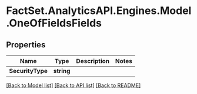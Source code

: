 # FactSet.AnalyticsAPI.Engines.Model.OneOfFieldsFields

## Properties

Name | Type | Description | Notes
------------ | ------------- | ------------- | -------------
**SecurityType** | **string** |  | 

[[Back to Model list]](../README.md#documentation-for-models) [[Back to API list]](../README.md#documentation-for-api-endpoints) [[Back to README]](../README.md)

